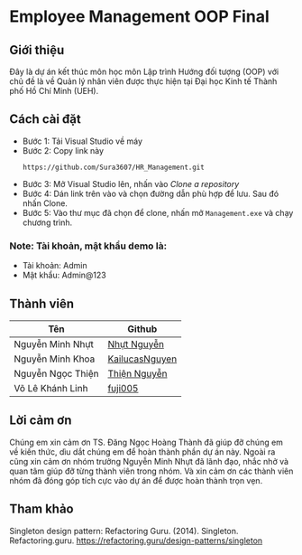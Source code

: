 # Employee Management OOP Final
## Giới thiệu
Đây là dự án kết thúc môn học môn Lập trình Hướng đối tượng (OOP) với chủ đề là về Quản lý nhân viên được thực hiện tại Đại học Kinh tế Thành phố Hồ Chí Minh (UEH).
## Cách cài đặt
* Bước 1: Tải Visual Studio về máy
* Bước 2: Copy link này
  ```
  https://github.com/Sura3607/HR_Management.git
  ```
* Bước 3: Mở Visual Studio lên, nhấn vào *Clone a repository*
* Bước 4: Dán link trên vào và chọn đường dẫn phù hợp để lưu. Sau đó nhấn Clone.
* Bước 5: Vào thư mục đã chọn để clone, nhấn mở ```Management.exe``` và chạy chương trình.
  <br>
### Note: Tài khoản, mật khẩu demo là:
  * Tài khoản: Admin
  * Mật khẩu: Admin@123
## Thành viên
| **Tên** | **Github** |
----------|-------------
Nguyễn Minh Nhựt|[Nhựt Nguyễn](https://github.com/Sura3607)
Nguyễn Minh Khoa|[KailucasNguyen](https://github.com/KailucasNguyen)
Nguyễn Ngọc Thiện|[Thiện Nguyễn](https://github.com/ThienNguyen3001)
Võ Lê Khánh Linh|[fuji005](https://github.com/fuji005)
## Lời cảm ơn
Chúng em xin cảm ơn TS. Đăng Ngọc Hoàng Thành đã giúp đỡ chúng em về kiến thức, dìu dắt chúng em để hoàn thành phần dự án này. Ngoài ra cũng xin cảm ơn nhóm trưởng Nguyễn Minh Nhựt đã lãnh đạo, nhắc nhở và quan tâm giúp đỡ từng thành viên trong nhóm. Và xin cảm ơn các thành viên nhóm đã đóng góp tích cực vào dự án để được hoàn thành trọn vẹn.
## Tham khảo
Singleton design pattern: Refactoring Guru. (2014). Singleton. Refactoring.guru. https://refactoring.guru/design-patterns/singleton
